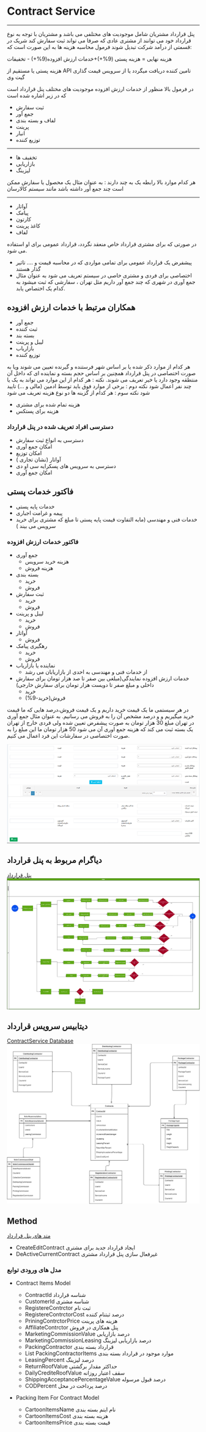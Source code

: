 # Contract Service

---
پنل قرارداد مشتریان شامل موجودیت های مختلفی می باشد و مشتریان با توجه به نوع قرارداد خود می توانند از مشتری عادی که صرفا می تواند ثبت سفارش کند شریک در قسمتی از درآمد شرکت تبدیل شوند 
فرمول محاسبه هزینه ها به این صورت است که:

هزینه نهایی = هزینه پستی (9%+)+خدمات ارزش افزوده(9%+) - تخفیفات

هزینه پستی یا مستقیم از API تامین کننده دریافت میگردد یا از سرویس قیمت گذاری گیت وی

در فرمول بالا منظور از خدمات ارزش افزوده موجودیت های مختلف پنل قرارداد است که در زیر اشاره شده است

- ثبت سفارش
- جمع آور
- لفاف و بسته بندی
- پرینت
- انبار
- توزیع کننده

---

- تخفیف ها
- بازاریابی
- لیزینگ

هر کدام موارد بالا رابطه یک به چند دارند :
  به عنوان مثال یک محصول یا سفارش ممکن است چند جمع آور داشته باشد مانند سیستم کالارسان


---

- آواتار
- پیامک
- کارتون
- کاغذ پرینت
- لفاف



در صورتی که برای مشتری قرارداد خاص منعقد نگردد، قرارداد عمومی برای او استفاده می شود.
  - پیشفرض
   یک قرارداد عمومی برای تمامی مواردی که در محاسبه قیمت و .... تاثیر گذار هستند
  - اختصاصی
   برای فردی و مشتری خاصی در سیستم تعریف می شود به عنوان مثال جمع آوری در شهری که چند جمع آور داریم مثل تهران ، سفارشی که ثبت میشود به کدام یک اختصاص یابد.


## همکاران مرتبط با خدمات ارزش افزوده

- جمع آور
- ثبت کننده
- بسته بند
- لیبل و پرینت
- بازاریاب
- توزیع کننده

هر کدام از موارد ذکر شده یا بر اساس شهر فرستنده و گیرنده تعیین می شوند ویا به صورت اختصاصی در پنل قرارداد  همچنین بر اساس حجم  بسته و نماینده ای که داخل آن منتطقه وجود دارد یا خیر تعریف می شوند.
نکته : هر کدام از این موارد می تواند به یک یا چند نفر اعمال شود
نکته دوم : برخی از موارد فوق باید توسط ادمین (مالی و ...) تایید شود
نکته سوم : هر کدام از گزینه ها دو نوع هزینه تعریف می شود 
  - هزینه تمام شده برای مشتری
  - هزینه برای پستکس

### دسترسی افراد تعریف شده در پنل قرارداد

- دسترسی به انواع ثبت سفارش
- امکان جمع آوری
- امکان توزیع
- آواتار (نشان تجاری )
- دسترسی به سرویس های پسکرایه سی او دی  
- امکان جمع آوری

## فاکتور خدمات پستی

- خدمات پایه پستی
- پیمه و غرامت اجباری
- خدمات فنی و مهندسی (مابه التفاوت قیمت پایه پستی تا مبلغ که مشتری برای خرید سرویس می بیند  )

### فاکتور خدمات ارزش افزوده

- جمع آوری
  - هزینه خرید سرویس
  - هزینه فروش
- بسته بندی
  - خرید
  - فروش
- ثبت سفارش
  - خرید
  - فروش
- لیبل و پرینت
  - خرید
  - فروش
- آواتار
  - فروش
- رهگیری پیامک
  - خرید
  - فروش
- نماینده یا بازاریاب
  - از خدمات فنی و مهندسی به احدی از بازاریابان می رشد
- خدمات ارزش افزوده نمایندگی(مبلغی بین صفر تا صد هزار تومان برای سفارش داخلی و مبلغ صفر تا دویست هزار تومان برای سفارش خارجی)
  - خرید
  - فروش(خرید-9%)

در هر سیستمی ما یک قیمت خرید داریم و یک قیمت فروش،درصد هایی که ما قیمت خرید میگیریم و و درصد مشخص آن را به فروش می رسانیم.
به عنوان مثال جمع آوری در تهران مبلغ 30 هزار تومان به صورت پیشفرض تعیین شده ولی فردی خارج از تهران یک بسته ثبت می کند که هزینه جمع اوری آن می شود 50 هزار تومان ما این مبلغ را به صورت اختصاصی در سفارشات این فرد اعمال می کنیم.

![ContratService](imgs/Contract.png)

## دیاگرام مربوط به پنل قرارداد

[پنل قرارداد](Diagrams/BC1-CustumerPlan.drawio)
![ContractService](imgs/BC1-CustumerPlan.png)

## دیتابیس سرویس قرارداد

[ContractService Database](Diagrams/ContractServiceDatabase.drawio)
![contractservice](imgs/ContractServiceDatabase.png)

## Method

[متد های پنل قرارداد](Diagrams/ContractServiceMethod.drawio)

- CreateEditContract
  ایجاد قرارداد جدید برای مشتری
- DeActiveCurrentContract
  غیرفعال سازی پنل قرارداد مشتری

### مدل های ورودی توابع

- Contract Items Model
  - ContractId
    شناسه قرارداد
  - CustomerId
    شناسه مشتری
  - RegistereContrctor
    ثبت نام
  - RegistereContrctorCost
    درصد ثبتنام کننده
  - PriningContrctorPrice
   هزینه های پرینت
  - AffiliateContrctor
   پنل همکاری در فروش
  - MarketingCommissionValue
   درصد بازاریابی
  - MarketingCommissionLeasing
   درصد بازاریابی لیزینگ
  - PackingContractor
    قرارداد بسته بندی
  - List<PackingItemForContractModel> PackingContractorItems
    موارد موجود در قرارداد بسته بندی
  - LeasingPercent
    درصد لیزینگ
  - ReturnRoofValue
    حداکثر مقدار برگشتی
  - DailyCrediteRoofValue
   سقف اعتبار روزانه
  - ShippingAcceptancePercentageValue
   درصد قبول مرسوله
  - CODPercent
    درصد پرداخت در محل

- Packing Item For Contract Model
  - CartoonItemsName
    نام ایتم بسته بندی
  - CartoonItemsCost
   هزینه بسته بندی
  - CartoonItemsPrice
   قیمت بسته بندی
